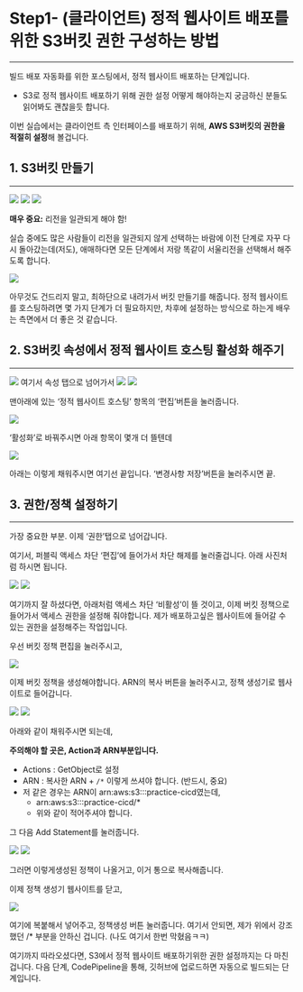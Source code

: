 # Step1- (클라이언트) 정적 웹사이트 배포를 위한 S3버킷 권한 구성하는 방법

---

빌드 배포 자동화를 위한 포스팅에서, 정적 웹사이트 배포하는 단계입니다.

- S3로 정적 웹사이트 배포하기 위해 권한 설정 어떻게 해야하는지 궁금하신 분들도 읽어봐도 괜찮을듯 합니다.

이번 실습에서는 클라이언트 측 인터페이스를 배포하기 위해, **AWS S3버킷의 권한을 적절히 설정**해 볼겁니다.

## 1. S3버킷 만들기

---

<img src="src/Untitled1-1.png" />

<img src="src/Untitled1-2.png" />

<img src="src/Untitled1-3.png" />

**매우 중요:** 리전을 일관되게 해야 함!

실습 중에도 많은 사람들이 리전을 일관되지 않게 선택하는 바람에 이전 단계로 자꾸 다시 돌아갔는데(저도), 애매하다면 모든 단계에서 저랑 똑같이 서울리전을 선택해서 해주도록 합니다.

<img src="src/Untitled1-4.png" />

아무것도 건드리지 말고, 최하단으로 내려가서 버킷 만들기를 해줍니다. 정적 웹사이트를 호스팅하려면 몇 가지 단계가 더 필요하지만, 차후에 설정하는 방식으로 하는게 배우는 측면에서 더 좋은 것 같습니다.

## 2. S3버킷 속성에서 정적 웹사이트 호스팅 활성화 해주기

---

<img src="src/Untitled1-5.png" />
여기서 속성 탭으로 넘어가서

<img src="src/Untitled1-6.png" />

<img src="src/Untitled1-7.png" />

맨아래에 있는 ‘정적 웹사이트 호스팅’ 항목의 ‘편집’버튼을 눌러줍니다.

<img src="src/Untitled1-8.png" />

‘활성화’로 바꿔주시면 아래 항목이 몇개 더 뜰텐데

<img src="src/Untitled1-9.png" />

아래는 이렇게 채워주시면 여기선 끝입니다. ‘변경사항 저장’버튼을 눌러주시면 끝.

## 3. 권한/정책 설정하기

---

가장 중요한 부분. 이제 ‘권한’탭으로 넘어갑니다.

여기서, 퍼블릭 액세스 차단 ‘편집’에 들어가서 차단 해제를 눌러줄겁니다. 아래 사진처럼 하시면 됩니다.

<img src="src/Untitled1-10.png" />

<img src="src/Untitled1-11.png" />

여기까지 잘 하셨다면, 아래처럼 액세스 차단 ‘비활성’이 뜰 것이고, 이제 버킷 정책으로 들어가서 액세스 권한을 설정해 줘야합니다. 제가 배포하고싶은 웹사이트에 들어갈 수 있는 권한을 설정해주는 작업입니다.

우선 버킷 정책 편집을 눌러주시고,

<img src="src/Untitled1-12.png" />

이제 버킷 정책을 생성해야합니다. ARN의 복사 버튼을 눌러주시고, 정책 생성기로 웹사이트로 들어갑니다.

<img src="src/Untitled1-13.png" />

<img src="src/Untitled1-14.png" />

아래와 같이 채워주시면 되는데,

**주의해야 할 곳은, Action과 ARN부분입니다.**

- Actions : GetObject로 설정
- ARN : 복사한 ARN + `/*` 이렇게 쓰셔야 합니다. (반드시, 중요)
- 저 같은 경우는 ARN이 arn:aws:s3:::practice-cicd였는데,
  - arn:aws:s3:::practice-cicd/\*
  - 위와 같이 적어주셔야 합니다.

그 다음 Add Statement를 눌러줍니다.

<img src="src/Untitled1-15.png" />
<img src="src/Untitled1-16.png" />

그러면 이렇게생성된 정책이 나올거고, 이거 통으로 복사해줍니다.

이제 정책 생성기 웹사이트를 닫고,

<img src="src/Untitled1-17.png" />

여기에 복붙해서 넣어주고, 정책생성 버튼 눌러줍니다. 여기서 안되면, 제가 위에서 강조했던 /\* 부분을 안하신 겁니다. (나도 여기서 한번 막혔음ㅋㅋ)

여기까지 따라오셨다면, S3에서 정적 웹사이트 배포하기위한 권한 설정까지는 다 마친 겁니다. 다음 단계, CodePipeline을 통해, 깃허브에 업로드하면 자동으로 빌드되는 단계입니다.
